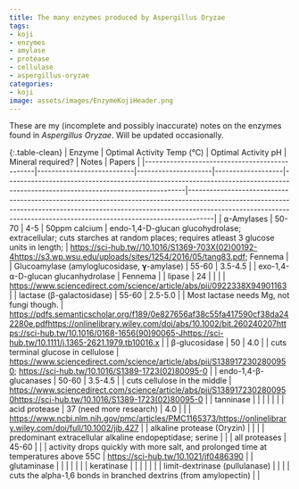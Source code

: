 ```yaml
---
title: The many enzymes produced by Aspergillus Oryzae
tags:
- koji
- enzymes
- amylase
- protease
- cellulase
- aspergillus-oryzae
categories:
- koji
image: assets/images/EnzymeKojiHeader.png
---
```


These are my (incomplete and possibly inaccurate) notes on the enzymes found in *Aspergillus Oryzae*. Will be updated occasionally.


{:.table-clean}
| Enzyme                                        | Optimal Activity Temp (℃) | Optimal Activity pH | Mineral required? | Notes                                                                                                                          | Papers                                                                                                                                                                                                                                          |
|-----------------------------------------------|---------------------------|---------------------|-------------------|--------------------------------------------------------------------------------------------------------------------------------|-------------------------------------------------------------------------------------------------------------------------------------------------------------------------------------------------------------------------------------------------|
| ⍺-Amylases                                    | 50-70                     | 4-5                 | 50ppm calcium     | endo-1,4-D-glucan glucohydrolase; extracellular; cuts starches at random places; requires atleast 3 glucose units in length; | https://sci-hub.tw//10.1016/S1369-703X(02)00192-4https://s3.wp.wsu.edu/uploads/sites/1254/2016/05/tang83.pdf; Fennema                                                                                                                           |
| Glucoamylase (amyloglucosidase, 𝛄-amylase) | 55-60                     | 3.5-4.5             |                   | exo-1,4-⍺-D-glucan glucanhydrolase                                                                                           | Fennema                                                                                                                                                                                                                                         |
| lipase                                     | 24                        |                     |                   |                                                                                                                                | https://www.sciencedirect.com/science/article/abs/pii/0922338X94901163                                                                                                                                                                          |
| lactase (β-galactosidase)                     | 55-60                     | 2.5-5.0             |                   | Most lactase needs Mg, not fungi though.                                                                                     | https://pdfs.semanticscholar.org/f189/0e827656af38c55fa417590cf38da242280e.pdfhttps://onlinelibrary.wiley.com/doi/abs/10.1002/bit.260240207https://sci-hub.tw/10.1016/0168-1656(90)90065-Jhttps://sci-hub.tw/10.1111/j.1365-2621.1979.tb10016.x |
| β-glucosidase                                 | 50                        | 4.0                 |                   | cuts terminal glucose in cellulose                                                                                             | https://www.sciencedirect.com/science/article/abs/pii/S1389172302800950; https://sci-hub.tw/10.1016/S1389-1723(02)80095-0                                                                                                                       |
| endo-1,4-β-glucanases                       | 50-60                     | 3.5-4.5             |                   | cuts cellulose in the middle                                                                                                   | https://www.sciencedirect.com/science/article/abs/pii/S1389172302800950https://sci-hub.tw/10.1016/S1389-1723(02)80095-0                                                                                                                         |
| tanninase                                     |                           |                     |                   |                                                                                                                                |                                                                                                                                                                                                                                                 |
| acid protease                                 | 37 (need more research)   | 4.0                 |                   |                                                                                                                                | https://www.ncbi.nlm.nih.gov/pmc/articles/PMC1165373/https://onlinelibrary.wiley.com/doi/full/10.1002/jib.427                                                                                                                                   |
| alkaline protease (Oryzin)                    |                           |                     |                   | predominant extracellular alkaline endopeptidase; serine                                                                       |                                                                                                                                                                                                                                                 |
| all proteases                                 | 45-60                     |                     |                   | activity drops quickly with more salt, and prolonged time at temperatures above 55C                                          | https://sci-hub.tw/10.1021/jf0486390                                                                                                                                                                                                            |
| glutaminase                                   |                           |                     |                   |                                                                                                                                |                                                                                                                                                                                                                                                 |
| keratinase                                    |                           |                     |                   |                                                                                                                                |                                                                                                                                                                                                                                                 |
| limit-dextrinase (pullulanase)                |                           |                     |                   | cuts the alpha-1,6 bonds in branched dextrins (from amylopectin)                                                             |                                                                                                                                                                                                                                                 |